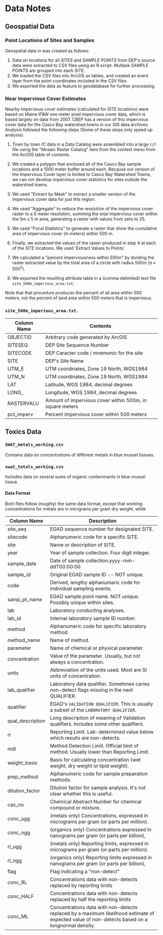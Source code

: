 # Data Notes

## Geospatial Data
###  Point Locations of Sites and Samples
Geospatial data in was created as follows:

1. Data on locations for all *SITES* and *SAMPLE POINTS* from DEP's source data
   were extracted to CSV files using an R script. Multiple *SAMPLE POINTS* are 
   grouped into each *SITE*. 
2. We loaded the CSV files into ArcGIS as tables, and created an event layer
   from the point coordinates included in the CSV files.
3. We exported the  data as feature to geodatabase for further processing.

###  Near Impervious Cover Estimates
Nearby impervious cover estimates (calculated for *SITE* locations) were
based on Maine IF&W one meter pixel impervious cover data, which is based
largely on data from 2007.  CBEP has a version of this impervious cover data for
the Casco Bay watershed towns in our GIS data archives. Analysis followed the
following steps (Some of these steps only speed up analysis). 

1. Town by town IC data in a Data Catalog were assembled into a large `tif` 
   file using the "Mosaic Raster Catalog"  item from the context menu from the
   ArcGIS table of contents.

2. We created a polygon that enclosed all of the Casco Bay sample locations and
   a 1000 meter buffer around each.  Because our version of the Impervious Cover
   layer is limited to Casco Bay Watershed Towns, we can not develop impervious
   cover statistics for sites outside the watershed towns. 

3. We used "Extract by Mask" to extract a smaller version of the impervious
   cover data for just this region.

4. We used "Aggregate" to reduce the resolution of the impervious cover raster
   to a 5 meter resolution, summing the total impervious cover within the
   5m x 5 m area, generating a raster with values from zero to 25. 

5. We used "Focal Statistics" to generate a raster that show the cumulative area
   of impervious cover (in meters) within 500 m. 

6. Finally, we extracted the values of the raster produced in step 4 at
   each of the *SITE* locations.  We used  'Extract  Values to Points'.
   
7. We calculated a "percent imperviousness within 500m" by dividing the raster
   extracted value by the total area of a circle with radius 500m 
   $(\pi \times 500^2)$.
   
8. We exported the resulting attribute table in a (comma delimited) text file 
   `site_500m_imperious_area.txt`.
   
Note that that procedure produces the percent of all area within 500 meters, not
the percent of land area within 500 meters that is impervious.
   
###  `site_500m_imperious_area.txt`.

Column Name  | Contents                                                      
-------------|--------------------------------------------------------
OBJECTID     | Arbitrary code generated by ArcGIS
SITESEQ      | DEP Site Sequence Number
SITECODE     | DEP Caracter code / mnemonic for the site
SITE         | DEP's Site Name
UTM_E        | UTM coordinates, Zone 19 North, WGS1984
UTM_N        | UTM coordinates, Zone 19 North, WGS1984
LAT          | Latitude, WGS 1984, decimal degrees
LONG_        | Longitude, WGS 1984, decimal degrees
RASTERVALU   | Amount of impervious cover within 500m, in square meters
pct_imperv   | Percent impervious cover within 500 meters


## Toxics Data  
### `SWAT_metals_working.csv`
Contains data on concentrations of different metals in blue mussel tissues.

### `swat_totals_working.csv`
Includes data on several sums of organic contaminants in blue mussel tissue.

#### Data Format
Both files follow (roughly) the same data format, except that working
concentrations for metals are in micrgrams per gram dry weight, while 


Column Name   | Description
--------------|-----------------------------------------------------------
site_seq      | EGAD sequence number for designated SITE.
sitecode      | Alphanumeric code for a specific SITE.
site          | Name or description of SITE.
year          | Year of sample collection.  Four digit integer.
sample_date   | Date of sample collection.yyyy-mm-ddT00:00:00
sample_id     | Original EGAD sample ID -- NOT unique.
code          | Derived, lengthy alphanumaric code for individual sampling events.
samp_pt_name  | EGAD sample point name. NOT unique. Possibly unique within sites.
lab           | Laboratory conducting analyses.
lab_id        | Internal laboratory sample ID number.
method        | Alphanumeric code for specific laboratory method.
method_name   | Name of method.
parameter     | Name of chemical or physical parameter.
concentration | Value of the parameter.  Usually, but not always a concentration.
units         | Abbreviation of the units used.  Most are SI units of concentration.
lab_qualifier | Laboratory data qualifier. Sometimes caries non-detect flags missing in the next QUALIFIER.
qualifier     | EGAD's `VALIDATION QUALIFIER`.  This is usually a subset of the `LABORATORY QUALIFIER`.
qual_description | Long description of meaning of Validation qualifiers.  Includes some other qualifiers.
rl            | Reporting Limit.  Lab-determined value below which results are non-detects.
mdl           | Method Detection Limit.  Official limit of method.  Usually lower than Reporting Limit.
weight_basis  | Basis for calculating concentration (wet weight, dry weight or lipid weight).
prep_method   | Alphanumeric code for sample preparation methods.
dilution_factor | Dilution factor for sample analysis.  It's not clear whether this is useful.
cas_no        | Chemical Abstract Number for chemical compound or mixture.
conc_ugg      | (metals only) Concentrations, expressed in micrograms per gram (or parts per million).
conc_ngg      | (organics only) Concentrations expressed in nanograms per gram (or parts per billion),
rl_ugg        | (metals only) Reporting limits, expressed in micrograms per gram (or parts per million).
rl_ngg        | (organics only) Reporting limits expressed in nanograms per gram (or parts per billion),
flag	        | Flag indicating a "non-detect"
conc_RL	     | Concentrations data with non-detects replaced by reporting limits
conc_HALF	  | Concentrations data with non-detects replaced by half the reporting limits
conc_ML       | Concentrations data with non-detects replaced by a maximum likelihood estimate of expected value of non-detects based on a longnormal density.


